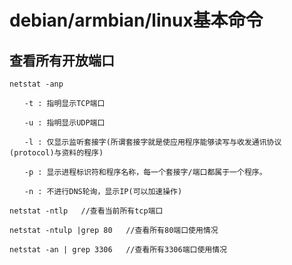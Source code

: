 # debian/armbian/linux基本命令

## 查看所有开放端口

```text
netstat -anp

　　-t : 指明显示TCP端口

　　-u : 指明显示UDP端口

　　-l : 仅显示监听套接字(所谓套接字就是使应用程序能够读写与收发通讯协议(protocol)与资料的程序)

　　-p : 显示进程标识符和程序名称，每一个套接字/端口都属于一个程序。

　　-n : 不进行DNS轮询，显示IP(可以加速操作)

netstat -ntlp   //查看当前所有tcp端口

netstat -ntulp |grep 80   //查看所有80端口使用情况

netstat -an | grep 3306   //查看所有3306端口使用情况
```



